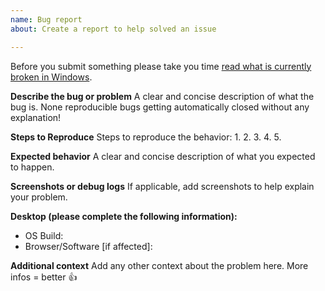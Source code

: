 ```yaml
---
name: Bug report
about: Create a report to help solved an issue

---
```


Before you submit something please take you time [read what is currently broken in Windows](https://github.com/CHEF-KOCH/regtweaks/blob/master/Known%20Windows%20Issue.md).

**Describe the bug or problem**
A clear and concise description of what the bug is. None reproducible bugs getting automatically closed without any explanation!

**Steps to Reproduce**
Steps to reproduce the behavior:
1.
2.
3.
4.
5.

**Expected behavior**
A clear and concise description of what you expected to happen.

**Screenshots or debug logs**
If applicable, add screenshots to help explain your problem.

**Desktop (please complete the following information):**
 - OS Build:
 - Browser/Software [if affected]:

**Additional context**
Add any other context about the problem here. More infos = better :+1:
